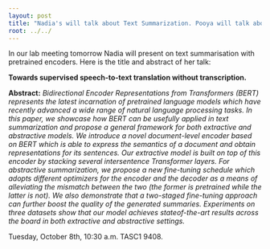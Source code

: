 ```yaml
---
layout: post
title: "Nadia's will talk about Text Summarization. Pooya will talk about interpretibility of attention mechanism in NLP."
root: ../../
---
```

In our lab meeting tomorrow Nadia will present on text summarisation with pretrained encoders. Here is the title and abstract of her talk:

**Towards supervised speech-to-text translation without transcription.**

**Abstract:** *Bidirectional Encoder Representations from Transformers (BERT) represents the latest incarnation of pretrained language models which have recently advanced a wide range of natural language processing tasks. In this paper, we showcase how BERT
can be usefully applied in text summarization and propose a general framework for both extractive and abstractive models. We introduce a novel document-level encoder based on BERT which is able to express the semantics of a document and obtain representations for its sentences. Our extractive model is built on top of this encoder by stacking several intersentence Transformer layers. For abstractive summarization, we propose a new fine-tuning schedule which adopts different optimizers for the encoder and the decoder as a means of alleviating the mismatch between the two (the former is pretrained while the latter is not). We also demonstrate that a two-staged fine-tuning approach can further boost the quality of the generated summaries. Experiments on three datasets show that our model achieves stateof-the-art results across the board in both extractive and abstractive settings.*

Tuesday, October 8th, 10:30 a.m. TASC1 9408.
